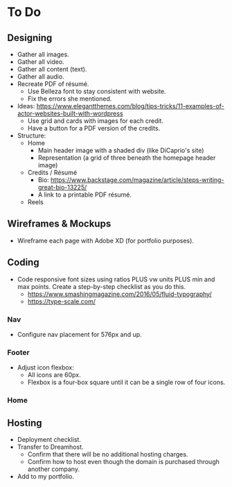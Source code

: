 # To Do

## Designing

- Gather all images.
- Gather all video.
- Gather all content (text).
- Gather all audio.
- Recreate PDF of résumé.
  - Use Belleza font to stay consistent with website.
  - Fix the errors she mentioned.
- Ideas: https://www.elegantthemes.com/blog/tips-tricks/11-examples-of-actor-websites-built-with-wordpress
  - Use grid and cards with images for each credit.
  - Have a button for a PDF version of the credits.
- Structure:
  - Home
    - Main header image with a shaded div (like DiCaprio's site)
    - Representation (a grid of three beneath the homepage header image)
  - Credits / Résumé
    - Bio: https://www.backstage.com/magazine/article/steps-writing-great-bio-13225/
    - A link to a printable PDF résumé.
  - Reels


## Wireframes & Mockups

- Wireframe each page with Adobe XD (for portfolio purposes).


## Coding

- Code responsive font sizes using ratios PLUS vw units PLUS min and max points. Create a step-by-step checklist as you do this.
  - https://www.smashingmagazine.com/2016/05/fluid-typography/
  - https://type-scale.com/

### Nav

- Configure nav placement for 576px and up.


### Footer

- Adjust icon flexbox:
  - All icons are 60px.
  - Flexbox is a four-box square until it can be a single row of four icons.


### Home



## Hosting

- Deployment checklist.
- Transfer to Dreamhost.
  - Confirm that there will be no additional hosting charges.
  - Confirm how to host even though the domain is purchased through another company.
- Add to my portfolio.